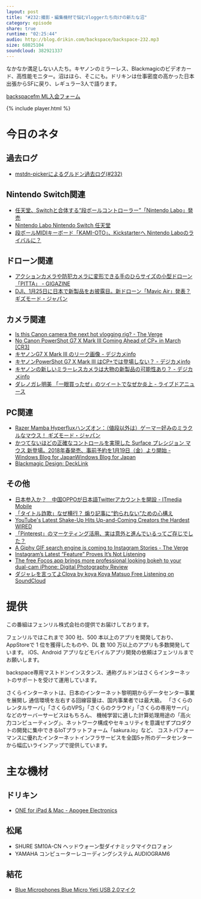 ```yaml
---
layout: post
title: "#232:撮影・編集機材で悩むVloggerたち向けの新たな沼"
category: episode
share: true
runtime: "02:25:44"
audio: http://blog.drikin.com/backspace/backspace-232.mp3
size: 68025104
soundcloud: 382921337
---
```


なかなか満足しない人たち。キヤノンのミラーレス、Blackmagicのビデオカード、高性能モニター。沼はほら、そこにも。ドリキンは仕事密度の高かった日本出張からSFに戻り、レギュラー3人で語ります。

[backspacefm ML入会フォーム](http://backspace.us11.list-manage.com/subscribe?u=09c933bd3997c1d16dbed156a&id=84b6529b91)

{% include player.html %}

# 今日のネタ

## 過去ログ
* [mstdn-pickerによるグルドン過去ログ(#232)](https://rbtnn.github.io/mstdn-picker/?instance=mstdn.guru&since_id=99385853698785513&max_id=99386437861853900)
## Nintendo Switch関連
* [任天堂、Switchと合体する“段ボールコントローラー”「Nintendo Labo」発売](http://www.itmedia.co.jp/news/articles/1801/18/news053.html)
* [Nintendo Labo Nintendo Switch 任天堂](https://www.nintendo.co.jp/labo/index.html)
* [段ボールMIDIキーボード「KAMI-OTO」、Kickstarterへ Nintendo Laboのライバルに？](http://www.itmedia.co.jp/news/articles/1801/19/news058.html)
## ドローン関連
* [アクションカメラや防犯カメラに変形できる手のひらサイズの小型ドローン「PITTA」 - GIGAZINE](https://gigazine.net/news/20180120-pitta/)
* [DJI、1月25日に日本で新製品をお披露目。新ドローン「Mavic Air」発表？ ギズモード・ジャパン](https://www.gizmodo.jp/2018/01/dji-event-jan-25-2018.html)
## カメラ関連
* [Is this Canon camera the next hot vlogging rig? - The Verge](https://www.theverge.com/circuitbreaker/2018/1/19/16911356/canon-g7x-mark-3-vlogging-camera-rumor-leak)
* [No Canon PowerShot G7 X Mark III Coming Ahead of CP+ in March [CR3]](http://www.canonrumors.com/no-canon-powershot-g7-x-mark-iii-coming-ahead-of-cp-in-march-cr3/)
* [キヤノンG7 X Mark III のリーク画像 - デジカメinfo](http://digicame-info.com/2018/01/g7-x-mark-iii.html)
* [キヤノンPowerShot G7 X Mark III はCP+では登場しない？ - デジカメinfo](http://digicame-info.com/2018/01/powershot-g7-x-mark-iii-cp.html)
* [キヤノンの新しいミラーレスカメラは大物の新製品の可能性あり？ - デジカメinfo](http://digicame-info.com/2018/01/post-1016.html)
* [ダレノガレ明美 「一眼買ったぜ」のツイートでなぜか炎上 - ライブドアニュース](http://news.livedoor.com/article/detail/14183078/)
## PC関連
* [Razer Mamba Hyperfluxハンズオン：（値段以外は）ゲーマー好みのミラクルなマウス！ ギズモード・ジャパン](https://www.gizmodo.jp/2018/01/mamba-hyperflux-hands-on.html)
* [かつてないほどの正確なコントロールを実現した Surface プレシジョン マウス 新登場。2018年春発売、事前予約を1月19日（金）より開始 - Windows Blog for JapanWindows Blog for Japan](https://blogs.windows.com/japan/2018/01/19/surface_precision_mouse/)
* [Blackmagic Design: DeckLink](https://www.blackmagicdesign.com/jp/products/decklink)
## その他
* [日本参入か？　中国OPPOが日本語Twitterアカウントを開設 - ITmedia Mobile](http://www.itmedia.co.jp/mobile/articles/1801/18/news073.html)
* [「タイトル詐欺」なぜ横行？ 煽り記事に“釣られない”ための心構え](http://www.itmedia.co.jp/news/articles/1801/20/news012.html)
* [YouTube's Latest Shake-Up Hits Up-and-Coming Creators the Hardest WIRED](https://www.wired.com/story/youtube-monetization-creators-ads/)
* [「Pinterest」のマーケティング活用、実は意外と進んでいるってご存じでした？](http://marketing.itmedia.co.jp/mm/articles/1801/19/news099.html)
* [A Giphy GIF search engine is coming to Instagram Stories - The Verge](https://www.theverge.com/2018/1/18/16905866/giphy-gif-stickers-instagram-stories)
* [Instagram’s Latest “Feature” Proves It’s Not Listening](https://www.fastcodesign.com/90157466/instagrams-latest-feature-proves-its-just-not-listening?partner=feedburner&utm_source=feedburner&utm_medium=feed&utm_campaign=feedburner+fastcodesign&utm_content=feedburner)
* [The free Focos app brings more professional looking bokeh to your dual-cam iPhone: Digital Photography Review](https://www.dpreview.com/news/4190457578/the-free-focos-app-brings-more-professional-looking-bokeh-to-your-dual-cam-iphone)
* [ダジャレを言ってよClova by koya Koya Matsuo Free Listening on SoundCloud](https://soundcloud.com/koya/clova)

# 提供

この番組はフェンリル株式会社の提供でお届けしております。

フェンリルではこれまで 300 社、500 本以上のアプリを開発しており、AppStoreで 1 位を獲得したものや、DL 数 100 万以上のアプリも多数開発しています。
iOS、Android アプリなどモバイルアプリ開発の依頼はフェンリルまでお願いします。

backspace専用マストドンインスタンス、通称グルドンはさくらインターネットのサポートを受けて運用しています。

さくらインターネットは、日本のインターネット黎明期からデータセンター事業を展開し
通信環境を左右する回線容量は、国内事業者では最大級。
「さくらのレンタルサーバ」「さくらのVPS」「さくらのクラウド」「さくらの専用サーバ」などのサーバーサービスはもちろん、
機械学習に適した計算処理用途の「高火力コンピューティング」、ネットワーク構成やセキュリティを意識せずプロダクトの開発に集中できるIoTプラットフォーム「sakura.io」など、
コストパフォーマンスに優れたインターネットインフラサービスを全国5ヶ所のデータセンターから幅広いラインアップで提供しています。

# 主な機材

## ドリキン
* [ONE for iPad & Mac - Apogee Electronics](http://amzn.to/2DJVyyj)

## 松尾
* SHURE  SM10A-CN ヘッドウォーン型ダイナミックマイクロフォン
* YAMAHA コンピューターレコーディングシステム AUDIOGRAM6

## 結花
* [Blue Microphones Blue Micro Yeti USB 2.0マイク](http://www.bluedesigns.jp/products/yeti/)
